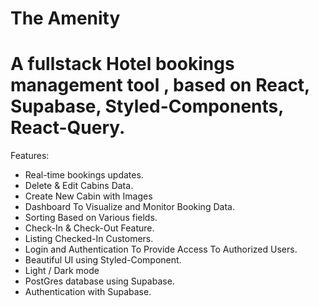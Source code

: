 # The Amenity 
# A fullstack Hotel bookings management tool , based on React, Supabase, Styled-Components, React-Query.

Features:

- Real-time bookings updates.
- Delete & Edit Cabins Data.
- Create New Cabin with Images
- Dashboard To Visualize and Monitor Booking Data.
- Sorting Based on Various fields.
- Check-In & Check-Out Feature.
- Listing Checked-In Customers.
- Login and Authentication To Provide Access To Authorized Users.
- Beautiful UI using Styled-Component.
- Light / Dark mode
- PostGres database using Supabase.
- Authentication with Supabase.
  


